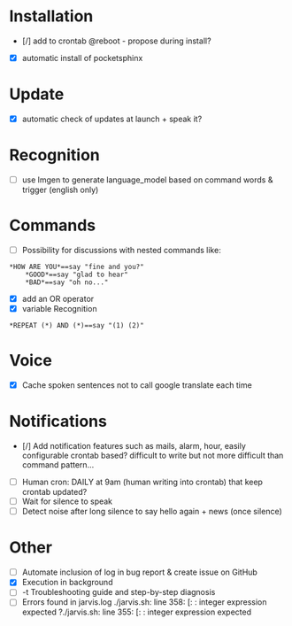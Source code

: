 # Installation

- [/] add to crontab @reboot - propose during install?
- [X] automatic install of pocketsphinx

# Update

- [X] automatic check of updates at launch + speak it?

# Recognition

- [ ] use lmgen to generate language_model based on command words & trigger (english only)

# Commands 

- [ ] Possibility for discussions with nested commands like:
```
*HOW ARE YOU*==say "fine and you?"
	*GOOD*==say "glad to hear"
	*BAD*==say "oh no..."
```
- [X] add an OR operator
- [X] variable Recognition
```
*REPEAT (*) AND (*)==say "(1) (2)"
```

# Voice

- [X] Cache spoken sentences not to call google translate each time

# Notifications

- [/] Add notification features such as mails, alarm, hour, easily configurable
	crontab based? difficult to write but not more difficult than command pattern...
- [ ] Human cron: DAILY at 9am (human writing into crontab) that keep crontab updated?
- [ ] Wait for silence to speak
- [ ] Detect noise after long silence to say hello again + news (once silence)

# Other

- [ ] Automate inclusion of log in bug report & create issue on GitHub
- [X] Execution in background
- [ ] -t Troubleshooting guide and step-by-step diagnosis
- [ ] Errors found in jarvis.log
    ./jarvis.sh: line 358: [: : integer expression expected
    ?./jarvis.sh: line 355: [: : integer expression expected

